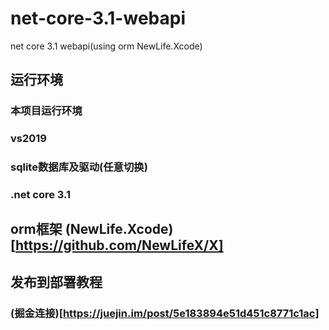 # net-core-3.1-webapi
net core 3.1 webapi(using orm  NewLife.Xcode)
## 运行环境
### 本项目运行环境
### vs2019
### sqlite数据库及驱动(任意切换)
### .net core 3.1

## orm框架 (NewLife.Xcode)[https://github.com/NewLifeX/X]

## 发布到部署教程
### (掘金连接)[https://juejin.im/post/5e183894e51d451c8771c1ac]
